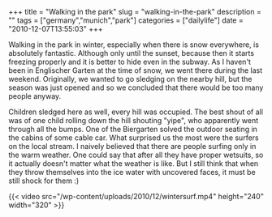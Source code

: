 +++
title = "Walking in the park"
slug = "walking-in-the-park"
description = ""
tags = ["germany","munich","park"]
categories = ["dailylife"]
date = "2010-12-07T13:55:03"
+++

Walking in the park in winter, especially when there is snow everywhere, is absolutely fantastic.
Although only until the sunset, because then it starts freezing properly and it is better to hide
even in the subway. As I haven't been in Englischer Garten at the time of snow, we went there
during the last weekend. Originally, we wanted to go sledging on the nearby hill, but the season
was just opened and so we concluded that there would be too many people anyway.


Children sledged here as well, every hill was occupied. The best shout of all was of one child
rolling down the hill shouting "yipe", who apparently went through all the bumps. One of the
Biergarten solved the outdoor seating in the cabins of some cable car. What surprised us the most
were the surfers on the local stream. I naively believed that there are people surfing only in the
warm weather. One could say that after all they have proper wetsuits, so it actually doesn't matter
what the weather is like. But I still think that when they throw themselves into the ice water with
uncovered faces, it must be still shock for them :)


{{< video src="/wp-content/uploads/2010/12/wintersurf.mp4" height="240" width="320" >}}

